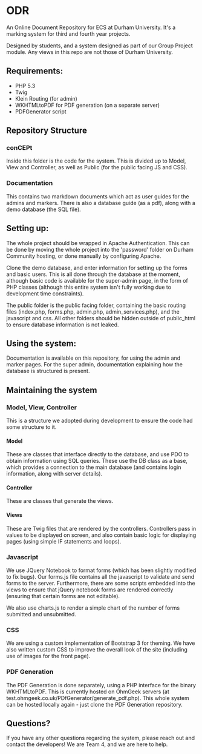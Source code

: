 # ODR
An Online Document Repository for ECS at Durham University. It's a marking system for third and fourth year projects.

Designed by students, and a system designed as part of our Group Project module. Any views in this repo are not those of Durham University.

## Requirements:
- PHP 5.3
- Twig
- Klein Routing (for admin)
- WKHTMLtoPDF for PDF generation (on a separate server)
- PDFGenerator script

## Repository Structure
### conCEPt
Inside this folder is the code for the system. This is divided up to Model, View and Controller, as well as Public (for the public facing JS and CSS).

### Documentation
This contains two markdown documents which act as user guides for the admins and markers. There is also a database guide (as a pdf), along with a demo database (the SQL file).

## Setting up:
The whole project should be wrapped in Apache Authentication. This can be done by moving the whole project into the 'password' folder on Durham Community hosting, or done manually by configuring Apache.

Clone the demo database, and enter information for setting up the forms and basic users. This is all done through the database at the moment, although basic code is available for the super-admin page, in the form of PHP classes (although this entire system isn't fully working due to development time constraints).

The public folder is the public facing folder, containing the basic routing files (index.php, forms.php, admin.php, admin_services.php), and the javascript and css. All other folders should be hidden outside of public_html to ensure database information is not leaked.

## Using the system:
Documentation is available on this repository, for using the admin and marker pages. For the super admin, documentation explaining how the database is structured is present.

## Maintaining the system
### Model, View, Controller
This is a structure we adopted during development to ensure the code had some structure to it. 

#### Model
These are classes that interface directly to the database, and use PDO to obtain information using SQL queries. These use the DB class as a base, which provides a connection to the main database (and contains login information, along with server details).

#### Controller
These are classes that generate the views.

#### Views
These are Twig files that are rendered by the controllers. Controllers pass in values to be displayed on screen, and also contain basic logic for displaying pages (using simple IF statements and loops).

### Javascript
We use JQuery Notebook to format forms (which has been slightly modified to fix bugs). Our forms.js file contains all the javascript to validate and send forms to the server. Furthermore, there are some scripts embedded into the views to ensure that jQuery notebook forms are rendered correctly (ensuring that certain forms are not editable).

We also use charts.js to render a simple chart of the number of forms submitted and unsubmitted.

### CSS
We are using a custom implementation of Bootstrap 3 for theming. We have also written custom CSS to improve the overall look of the site (including use of images for the front page). 

### PDF Generation
The PDF Generation is done separately, using a PHP interface for the binary WKHTMLtoPDF. This is currently hosted on OhmGeek servers (at test.ohmgeek.co.uk/PDfGenerator/generate_pdf.php). This whole system can be hosted locally again - just clone the PDF Generation repository.

## Questions?
If you have any other questions regarding the system, please reach out and contact the developers! We are Team 4, and we are here to help.


